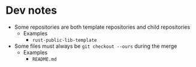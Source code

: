 # Dev notes

* Some repositories are both template repositories and child repositories
  * Examples
    * `rust-public-lib-template`
* Some files must always be `git checkout --ours` during the merge
  * Examples
    * `README.md`
